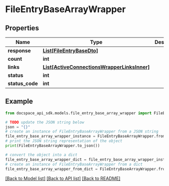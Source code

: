 # FileEntryBaseArrayWrapper

## Properties

Name | Type | Description | Notes
------------ | ------------- | ------------- | -------------
**response** | [**List[FileEntryBaseDto]**](FileEntryBaseDto.md) |  | [optional] 
**count** | **int** |  | [optional] 
**links** | [**List[ActiveConnectionsWrapperLinksInner]**](ActiveConnectionsWrapperLinksInner.md) |  | [optional] 
**status** | **int** |  | [optional] 
**status_code** | **int** |  | [optional] 

## Example

```python
from docspace_api_sdk.models.file_entry_base_array_wrapper import FileEntryBaseArrayWrapper

# TODO update the JSON string below
json = "{}"
# create an instance of FileEntryBaseArrayWrapper from a JSON string
file_entry_base_array_wrapper_instance = FileEntryBaseArrayWrapper.from_json(json)
# print the JSON string representation of the object
print(FileEntryBaseArrayWrapper.to_json())

# convert the object into a dict
file_entry_base_array_wrapper_dict = file_entry_base_array_wrapper_instance.to_dict()
# create an instance of FileEntryBaseArrayWrapper from a dict
file_entry_base_array_wrapper_from_dict = FileEntryBaseArrayWrapper.from_dict(file_entry_base_array_wrapper_dict)
```
[[Back to Model list]](../README.md#documentation-for-models) [[Back to API list]](../README.md#documentation-for-api-endpoints) [[Back to README]](../README.md)


